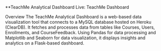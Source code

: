 **TeachMe Analytical Dashboard
Live: TeachMe Dashboard

Overview
The TeachMe Analytical Dashboard is a web-based data visualization tool that connects to a MySQL database hosted on Heroku (ClearDB). It fetches and processes data from tables like Courses, Users, Enrollments, and CourseFeedback. Using Pandas for data processing and Matplotlib and Seaborn for data visualization, it displays insights and analytics on a Flask-based dashboard.
